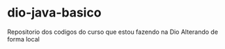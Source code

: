 # dio-java-basico
Repositorio dos codigos do curso que estou fazendo na Dio
Alterando de forma local